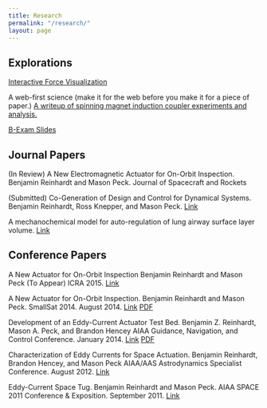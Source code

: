 ```yaml
---
title: Research
permalink: "/research/"
layout: page
---
```


Explorations
-----
[Interactive Force Visualization](speed_adjust_inspector.html)

A web-first science (make it for the web before you make it for a piece of paper.) [A writeup of spinning magnet induction coupler experiments and analysis.][edgewalking]

[B-Exam Slides][slides]

Journal Papers
-----
(In Review) A New Electromagnetic Actuator for On-Orbit Inspection.
Benjamin Reinhardt and Mason Peck.
Journal of Spacecraft and Rockets

(Submitted) Co-Generation of Design and Control for Dynamical Systems.
Benjamin Reinhardt, Ross Knepper, and Mason Peck. [Link](/research/controller_creation.pdf)

A mechanochemical model for auto-regulation of lung airway surface layer volume. [Link][Lung]


Conference Papers
-----

A New Actuator for On-Orbit Inspection
Benjamin Reinhardt and Mason Peck
(To Appear) ICRA 2015. [Link][ICRA]

A New Actuator for On-Orbit Inspection.
Benjamin Reinhardt and Mason Peck.
SmallSat 2014. August 2014. [Link][2dInspect] [PDF](./smallsat2014.pdf)

Development of an Eddy-Current Actuator Test Bed.
Benjamin Z. Reinhardt, Mason A. Peck, and Brandon Hencey
AIAA Guidance, Navigation, and Control Conference. January 2014. [Link][scitech2014] [PDF](./SciTech_Paper.pdf)

Characterization of Eddy Currents for Space Actuation.
Benjamin Reinhardt, Brandon Hencey, and Mason Peck
AIAA/AAS Astrodynamics Specialist Conference. August 2012. [Link][GNC2012]

Eddy-Current Space Tug.
Benjamin Reinhardt and Mason Peck.
AIAA SPACE 2011 Conference & Exposition. September 2011. [Link][space2011]


[space2011]:http://arc.aiaa.org/doi/abs/10.2514/6.2011-7168
[GNC2012]:http://arc.aiaa.org/doi/abs/10.2514/6.2012-4868
[scitech2014]:http://arc.aiaa.org/doi/abs/10.2514/6.2014-0273
[edgewalking]:/pages/edge_walking/
[2dInspect]:http://digitalcommons.usu.edu/smallsat/2014/Poster/1/
[Lung]:http://www.sciencedirect.com/science/article/pii/S0022519313000489
[ICRA]:root.pdf
[slides]:http://calm-fortress-9671.herokuapp.com

